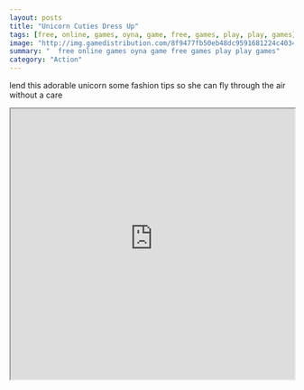 ```yaml
---
layout: posts
title: "Unicorn Cuties Dress Up"
tags: [free, online, games, oyna, game, free, games, play, play, games]
image: "http://img.gamedistribution.com/8f9477fb50eb48dc9591681224c4034e.jpg"
summary: "  free online games oyna game free games play play games"
category: "Action"
---
```


lend this adorable unicorn some fashion tips so she can fly through the air without a care

<iframe width="100%" height="480px;" src="http://flash.gamedistribution.com?game=8f9477fb50eb48dc9591681224c4034e"></iframe>